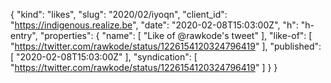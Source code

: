 {
  "kind": "likes",
  "slug": "2020/02/iyoqn",
  "client_id": "https://indigenous.realize.be",
  "date": "2020-02-08T15:03:00Z",
  "h": "h-entry",
  "properties": {
    "name": [
      "Like of @rawkode's tweet"
    ],
    "like-of": [
      "https://twitter.com/rawkode/status/1226154120324796419"
    ],
    "published": [
      "2020-02-08T15:03:00Z"
    ],
    "syndication": [
      "https://twitter.com/rawkode/status/1226154120324796419"
    ]
  }
}
